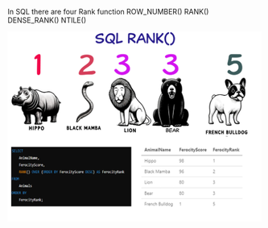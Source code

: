 In SQL there are four Rank function
ROW_NUMBER()
RANK()
DENSE_RANK()
NTILE()

![alt text](images\SQLRank.png)
